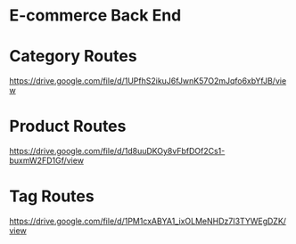 # E-commerce Back End


# Category Routes
https://drive.google.com/file/d/1UPfhS2ikuJ6fJwnK57O2mJqfo6xbYfJB/view


# Product Routes
https://drive.google.com/file/d/1d8uuDKOy8vFbfDOf2Cs1-buxmW2FD1Gf/view


# Tag Routes
https://drive.google.com/file/d/1PM1cxABYA1_ixOLMeNHDz7I3TYWEgDZK/view
